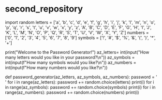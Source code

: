# second_repository
import random
letters = ['a', 'b', 'c', 'd', 'e', 'f', 'g', 'h', 'i', 'j', 'k', 'l', 'm', 'n', 'o', 'p', 'q', 'r', 's', 't', 'u', 'v', 'w', 'x', 'y', 'z', 'A', 'B', 'C', 'D', 'E', 'F', 'G', 'H', 'I', 'J', 'K', 'L', 'M', 'N', 'O', 'P', 'Q', 'R', 'S', 'T', 'U', 'V', 'W', 'X', 'Y', 'Z']
numbers = ['0', '1', '2', '3', '4', '5', '6', '7', '8', '9']
symbols = ['!', '#', '$', '%', '&', '(', ')', '*', '+']

print("Welcome to the Password Generator!")
az_letters= int(input("How many letters would you like in your password?\n"))
az_symbols = int(input(f"How many symbols would you like?\n"))
az_numbers = int(input(f"How many numbers would you like?\n"))

def password_generator(az_letters, az_symbols, az_numbers):
  password = ' '
  for i in range(az_letters):
    password += random.choice(letters)
    print(i)
  for i in range(az_symbols):
      password += random.choice(symbols)
    print(i)
  for i in range(az_numbers):
    password += random.choice(numbers)
    print(i)
 

